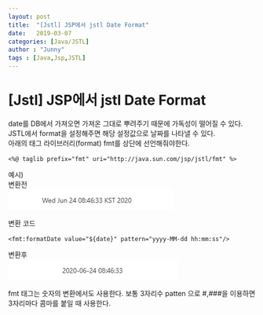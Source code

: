 ```yaml
---
layout: post
title:  "[Jstl] JSP에서 jstl Date Format"
date:   2019-03-07
categories: [Java/JSTL]
author : "Junny"
tags : [Java,Jsp,JSTL]
---
```

# [Jstl] JSP에서 jstl Date Format

date를 DB에서 가져오면 가져온 그대로 뿌려주기 때문에 가독성이 떨어질 수 있다.<br>
JSTL에서 format을 설정해주면 해당 설정값으로 날짜를 나타낼 수 있다.<br>
아래의 태그 라이브러리(format) fmt를 상단에 선언해줘야한다.<br>
~~~
<%@ taglib prefix="fmt" uri="http://java.sun.com/jsp/jstl/fmt" %>
~~~


예시)<br>
변환전<br>
![Unformatted date](/assets/image/java/jstl/jstl-date-unformat.png)

변환 코드<br>
~~~
<fmt:formatDate value="${date}" pattern="yyyy-MM-dd hh:mm:ss"/>
~~~

변환후<br>
![formatted date](/assets/image/java/jstl/jstl-date-format.png)<br>


fmt 태그는 숫자의 변환에서도 사용한다. 보통 3자리수 patten 으로 #,###을 이용하면 3자리마다 콤마를 붙일 때 사용한다.